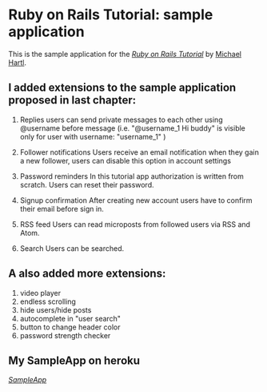 # Ruby on Rails Tutorial: sample application

This is the sample application for
the [*Ruby on Rails Tutorial*](http://railstutorial.org/)
by [Michael Hartl](http://www.michaelhartl.com/).

## I added extensions to the sample application proposed in last chapter:

1. Replies
  users can send private messages to each other using @username before message (i.e. "@username_1 Hi buddy" is visible only for user with username: "username_1" )

2. Follower notifications
  Users receive an email notification when they gain a new follower, users can disable this option in account settings

3. Password reminders
  In this tutorial app authorization is written from scratch. Users can reset their password.

4. Signup confirmation
  After creating new account users have to confirm their email before sign in.

5. RSS feed
  Users can read microposts from followed users via RSS and Atom.

6. Search
  Users can be searched.

## A also added more extensions:
1. video player
2. endless scrolling
3. hide users/hide posts
4. autocomplete in "user search"
5. button to change header color
6. password strength checker

## My SampleApp on heroku
[*SampleApp*](https://stark-temple-3029.herokuapp.com/)
